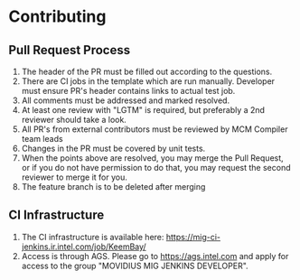 # Contributing

## Pull Request Process

1. The header of the PR must be filled out according to the questions.
2. There are CI jobs in the template which are run manually. 
   Developer must ensure PR's header contains links to actual test job.
3. All comments must be addressed and marked resolved. 
4. At least one review with "LGTM" is required, but preferably a 2nd reviewer should take a look.
5. All PR's from external contributors must be reviewed by MCM Compiler team leads
6. Changes in the PR must be covered by unit tests.
7. When the points above are resolved, you may merge the Pull Request, or
   if you do not have permission to do that, you may request the second reviewer
   to merge it for you.
8. The feature branch is to be deleted after merging

## CI Infrastructure 

1. The CI infrastructure is available here: https://mig-ci-jenkins.ir.intel.com/job/KeemBay/
2. Access is through AGS. Please go to https://ags.intel.com and apply for access to the group "MOVIDIUS MIG JENKINS DEVELOPER".

